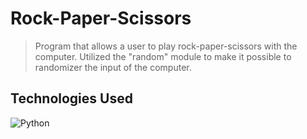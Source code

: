 # Rock-Paper-Scissors
> Program that allows a user to play rock-paper-scissors with the computer.
Utilized the "random" module to make it possible to randomizer the input of the 
computer.

## Technologies Used
![Python](https://img.shields.io/badge/python-3670A0?style=for-the-badge&logo=python&logoColor=ffdd54)